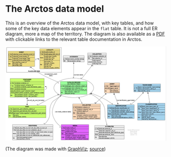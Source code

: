 # The Arctos data model

This is an overview of the Arctos data model, with key tables, and how
some of the key data elements appear in the `flat` table. It is not a
full ER diagram, more a map of the territory. The diagram is also
available as a [PDF][1] with clickable links to the relevant table
documentation in Arctos.

![Arctos structure](img/data_model.jpg)

(The diagram was made with [GraphViz][2];
[source](img/data_model.dot))

[1]: https://github.com/ALA-herbarium/documentation/raw/main/img/data_model.pdf
[2]: https://www.graphviz.org/
